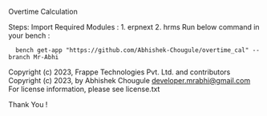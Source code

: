 Overtime Calculation

   Steps:
      Import Required Modules : 1. erpnext 2. hrms
      Run below command in your bench :
                       
      bench get-app "https://github.com/Abhishek-Chougule/overtime_cal" --branch Mr-Abhi
      
    
    
   Copyright (c) 2023, Frappe Technologies Pvt. Ltd. and contributors
   Copyright (c) 2023, by Abhishek Chougule developer.mrabhi@gmail.com
   For license information, please see license.txt


Thank You !
